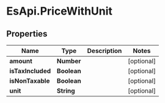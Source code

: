 # EsApi.PriceWithUnit

## Properties

Name | Type | Description | Notes
------------ | ------------- | ------------- | -------------
**amount** | **Number** |  | [optional] 
**isTaxIncluded** | **Boolean** |  | [optional] 
**isNonTaxable** | **Boolean** |  | [optional] 
**unit** | **String** |  | [optional] 


